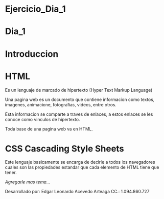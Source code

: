 # Ejercicio_Dia_1
# Dia_1 
# Introduccion 

# HTML

Es un lenguaje de marcado de hipertexto (Hyper Text Markup Language)

Una pagina web es un documento que contiene informacion como textos, imagenes, 
animacione, fotografias, videos, entre otros. 

Esta informacion se comparte a traves de enlaces, a estos enlaces se les conoce como vinculos de hipertexto. 

Toda base de una pagina web va en HTML. 

# CSS Cascading Style Sheets 

Este lenguaje basicamente se encarga de decirle a todos los navegadores cuales son las propiedades estandar que cada elemento
de HTML tiene que tener. 

*Agregarle mas tema...*

Desarrollado por: Edgar Leonardo Acevedo Arteaga 
CC.: 1.094.860.727

